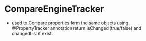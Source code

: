 # CompareEngineTracker

- used to Compare properties form the same objects using @PropertyTracker annotation return isChanged (true/false) and changedList if exist.
